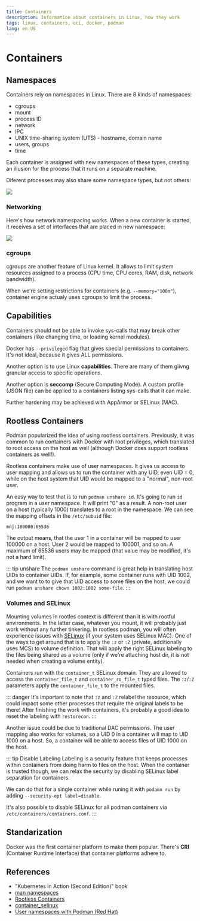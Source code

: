 ```yaml
---
title: Containers
description: Information about containers in Linux, how they work
tags: linux, containers, oci, docker, podman
lang: en-US
---
```


# Containers

## Namespaces

Containers rely on namespaces in Linux. There are 8 kinds of namespaces:

- cgroups
- mount
- process ID
- network
- IPC
- UNIX time-sharing system (UTS) - hostname, domain name
- users, groups
- time

Each container is assigned with new namespaces of these types, creating an
illusion for the process that it runs on a separate machine.

Diferent processes may also share some namespace types, but not others:

![](https://i.imgur.com/ozbsNFE.png)


### Networking

Here's how network namespacing works. When a new container is started, it
receives a set of interfaces that are placed in new namespace:

![](https://i.imgur.com/emBNfbw.png)

### cgroups

cgroups are another feature of Linux kernel. It allows to limit system resources
assigned to a process (CPU time, CPU cores, RAM, disk, network bandwidth).

When we're setting restrictions for containers (e.g. `--memory="100m"`),
container engine actualy uses cgroups to limit the process.

## Capabilities

Containers should not be able to invoke sys-calls that may break other
containers (like changing time, or loading kernel modules).

Docker has `--privileged` flag that gives special permissions to containers.
It's not ideal, because it gives ALL permissions.

Another option is to use Linux **capabilities**. There are many of them giivng
granular access to specific operations.

Another option is **seccomp** (Secure Computing Mode). A custom profile (JSON
file) can be applied to a containers listing sys-calls that it can make.

Further hardening may be achieved with AppArmor or SELinux (MAC).

## Rootless Containers

Podman popularized the idea of using rootless containers. Previously, it was
common to run containers with Docker with root privileges, which translated to
root access on the host as well (although Docker does support rootless
containers as well!).

Rootless containers make use of user namespaces. It gives us access to user
mapping and allows us to run the container with any UID, even UID = 0, while on
the host system that UID would be mapped to a "normal", non-root user.

An easy way to test that is to run `podman unshare id`. It's going to run `id`
program in a user namespace. It will print "0" as a result. A non-root user on a
host (typically 1000) translates to a root in the namespace.
We can see the mapping offsets in the `/etc/subuid` file:

```
mnj:100000:65536
```

The output means, that the user 1 in a container will be mapped to user 100000
on a host. User 2 would be mapped to 100001, and so on. A maximum of 65536 users
may be mapped (that value may be modified, it's not a hard limit).

::: tip unshare
The `podman unshare` command is great help in translating host UIDs to container
UIDs. If, for example, some container runs with UID 1002, and we want to to give
that UID access to some files on the host, we could run `podman unshare chown
1002:1002 some-file`.
:::

### Volumes and SELinux

Mounting volumes in rootles context is different than it is with rootful
environments. In the latter case, whatever you mount, it will probably just work
without any further tinkering. In rootless podman, you will often experience
issues with [SELinux](./selinux.md) (if your system uses SELinux MAC). One of
the ways to get around that is to apply the `:z` or `:Z` (private, additionally
uses MCS) to volume definition. That will apply the right SELinux labeling to
the files being shared as a volume (only if we're attaching host dir, it is not
needed when creating a volume entity).

Containers run with the `container_t` SELinux domain. They are allowed to access
the `container_file_t` and `container_ro_file_t` typed files. The `:z`/`:Z`
parameters apply the `container_file_t` to the mounted files.

::: danger
It's important to note that `:z` and `:Z` relabel the resource, which could
impact some other processes that require the original labels to be there! After
finishing the work with containers, it's probably a good idea to reset the
labeling with `restorecon`.
:::

Another issue could be due to traditional DAC permissions. The user mapping also
works for volumes, so a UID 0 in a container will map to UID 1000 on a host. So,
a container will be able to access files of UID 1000 on the host.

::: tip Disable Labeling
Labeling is a security feature that keeps processes within containers from doing
harm to files on the host. When the container is trusted though, we can relax
the security by disabling SELinux label separation for containers. 

We can do that for a single container while runing it with `podamn run` by
adding `--security-opt label=disable`.

It's also possible to disable SELinux for all podman containers via
`/etc/containers/containers.conf`.
:::

## Standarization

Docker was the first container platform to make them popular. There's **CRI**
(Container Runtime Interface) that container platforms adhere to.

## References

- "Kubernetes in Action (Second Edition)" book
- [man namespaces](https://man7.org/linux/man-pages/man7/namespaces.7.html)
- [Rootless
  Containers](https://blog.christophersmart.com/2021/01/26/user-ids-and-rootless-containers-with-podman/)
- [container_selinux](https://www.mankier.com/8/container_selinux)
- [User namespaces with Podman (Red
  Hat)](https://www.redhat.com/sysadmin/user-namespaces-selinux-rootless-containers)